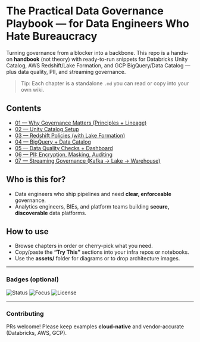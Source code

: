 # The Practical Data Governance Playbook — for Data Engineers Who Hate Bureaucracy

Turning governance from a blocker into a backbone. This repo is a hands-on **handbook** (not theory) with ready-to-run snippets for Databricks Unity Catalog, AWS Redshift/Lake Formation, and GCP BigQuery/Data Catalog — plus data quality, PII, and streaming governance.

> Tip: Each chapter is a standalone `.md` you can read or copy into your own wiki.

## Contents
- [01 — Why Governance Matters (Principles + Lineage)](01_why_governance_matters.md)
- [02 — Unity Catalog Setup](02_unity_catalog_setup.md)
- [03 — Redshift Policies (with Lake Formation)](03_redshift_policies.md)
- [04 — BigQuery + Data Catalog](04_bigquery_data_catalog.md)
- [05 — Data Quality Checks + Dashboard](05_data_quality_checks.md)
- [06 — PII: Encryption, Masking, Auditing](06_pii_encryption_audit.md)
- [07 — Streaming Governance (Kafka → Lake → Warehouse)](07_streaming_governance.md)

## Who is this for?
- Data engineers who ship pipelines and need **clear, enforceable** governance.
- Analytics engineers, BIEs, and platform teams building **secure, discoverable** data platforms.

## How to use
- Browse chapters in order or cherry-pick what you need.
- Copy/paste the **“Try This”** sections into your infra repos or notebooks.
- Use the **assets/** folder for diagrams or to drop architecture images.

---

### Badges (optional)
![Status](https://img.shields.io/badge/status-active-brightgreen)
![Focus](https://img.shields.io/badge/focus-hands--on-blue)
![License](https://img.shields.io/badge/license-MIT-lightgrey)

---

### Contributing
PRs welcome! Please keep examples **cloud-native** and vendor-accurate (Databricks, AWS, GCP).

